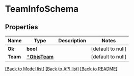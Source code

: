 # TeamInfoSchema

## Properties
Name | Type | Description | Notes
------------ | ------------- | ------------- | -------------
**Ok** | **bool** |  | [default to null]
**Team** | [***ObjsTeam**](objs_team.md) |  | [default to null]

[[Back to Model list]](../README.md#documentation-for-models) [[Back to API list]](../README.md#documentation-for-api-endpoints) [[Back to README]](../README.md)



